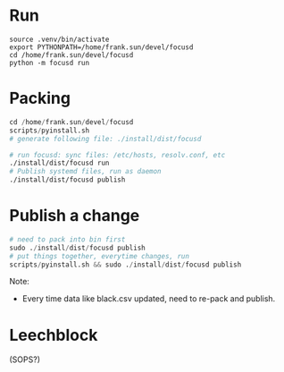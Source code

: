 
# Run

```
source .venv/bin/activate
export PYTHONPATH=/home/frank.sun/devel/focusd
cd /home/frank.sun/devel/focusd
python -m focusd run
```

# Packing

```s
cd /home/frank.sun/devel/focusd
scripts/pyinstall.sh
# generate following file: ./install/dist/focusd
```

```sh
# run focusd: sync files: /etc/hosts, resolv.conf, etc
./install/dist/focusd run
# Publish systemd files, run as daemon 
./install/dist/focusd publish
```

# Publish a change

```s
# need to pack into bin first
sudo ./install/dist/focusd publish
# put things together, everytime changes, run
scripts/pyinstall.sh && sudo ./install/dist/focusd publish
```

Note:

*  Every time data like black.csv updated, need to re-pack and publish. 

# Leechblock

(SOPS?)